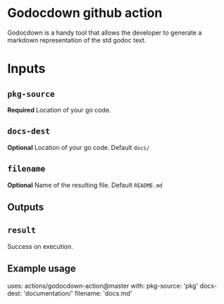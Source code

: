 # Godocdown github action

Godocdown is a handy tool that allows the developer to generate a markdown representation of the std godoc text.

# Inputs

## `pkg-source`

**Required** Location of your go code.

## `docs-dest`

**Optional** Location of your go code. Default `docs/`

## `filename`

**Optional** Name of the resulting file. Default `README.md`

## Outputs

## `result`

Success on execution.

## Example usage

uses: actions/godocdown-action@master
with:
  pkg-source: 'pkg'
  docs-dest: 'documentation/'
  filename: 'docs.md'